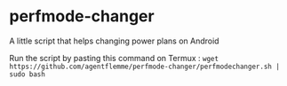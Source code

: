 # perfmode-changer

A little script that helps changing power plans on Android

Run the script by pasting this command on Termux :
```wget https://github.com/agentflemme/perfmode-changer/perfmodechanger.sh | sudo bash```
